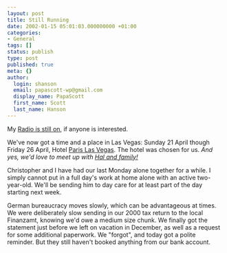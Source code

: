 ```yaml
---
layout: post
title: Still Running
date: 2002-01-15 05:01:03.000000000 +01:00
categories:
- General
tags: []
status: publish
type: post
published: true
meta: {}
author:
  login: shanson
  email: papascott-wp@gmail.com
  display_name: PapaScott
  first_name: Scott
  last_name: Hanson
---
```

<p>My <a href="http://radio.weblogs.com/0100464/2002/01/15.html">Radio is still on</a>, if anyone is interested.</p>
<p>We've now got a time and a place in Las Vegas: Sunday 21 April though Friday 26 April, Hotel <a href="http://www.parislasvegas.com">Paris Las Vegas</a>. The hotel was chosen for us. <i>And yes, we'd love to meet up with <a href="http://hal.editthispage.com/">Hal and family!</a></i></p>
<p>Christopher and I have had our last Monday alone together for a while. I simply cannot put in a full day's work at home alone with an active two-year-old. We'll be sending him to day care for at least part of the day starting next week.</p>
<p>German bureaucracy moves slowly, which can be advantageous at times. We were deliberately slow sending in our 2000 tax return to the local Finanzamt, knowing we'd owe a medium size chunk. We finally got the statement just before we left on vacation in December, as well as a request for some additional paperwork. We "forgot", and today got a polite reminder. But they still haven't booked anything from our bank account.</p>
